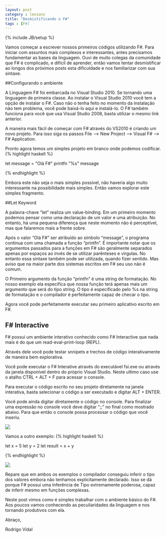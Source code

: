 ```yaml
---
layout: post
category : lessons
title: "Desmistificando o F#"
tags : [F#]
---
```

{% include JB/setup %}

Vamos começar a escrever nossos primeiros códigos utilizando F#. Para iniciar com assuntos mais complexos e interessantes, antes precisamos fundamentar as bases da linguagem. Ouvi de muito colegas da comunidade que F# é complicado, e difícil de aprender, então vamos tentar desmistificar ao longos dos próximos posts esta dificuldade e nos familiarizar com sua sintaxe.

##Configurando o ambiente

A Linguagem F# foi embarcada no Visual Studio 2010. Se tornando uma linguagem de primeira classe. Ao instalar o Visual Studio 2010 você tem a opção de instalar o F#. Caso não o tenha feito no momento da instalação não tem problema, você pode baixá-lo aqui e instalá-lo. O F# também funciona para você que usa Visual Studio 2008, basta utilizar o mesmo link anterior.

A maneira mais fácil de começar com F# através do VS2010 é criando um novo projeto. Para isso siga os passos File –> New Project –> Visual F# –> F# Application.

Pronto agora temos um simples projeto em branco onde podemos codificar.
{% highlight haskell %}

let message = "Olá F#"
printfn "%s" message

{% endhighlight %}

Embora este não seja o mais simples possível, não haveria algo muito interessante na possibilidade mais simples. Então vamos explorar este simples fragmento.

##Let Keyword

A palavra-chave “let” realiza um value-binding. Em um primeiro momento podemos pensar como uma declaração de um valor e uma atribuição. No entanto, há uma pequena diferença que neste momento não é perceptível, mas que falaremos mais a frente sobre.

Após o valor “Olá F#” ser atribuído ao símbolo “message”, o programa continua com uma chamada a função “printfn”. É importante notar que os argumentos passados para a funções em F# são geralmente separados apenas por espaços ao invés de se utilizar parênteses e virgulas. No entanto essa sintaxe também pode ser utilizada, quando fizer sentido. Mas aviso que na maior parte dos sistemas escritos em F# seu uso não é comum.

O Primeiro argumento da função “printfn” é uma string de formatação. No nosso exemplo ela especifica que nossa função terá apenas mais um argumento que será do tipo string. O tipo é especificado pelo %s na string de formatação e o compilador é perfeitamente capaz de checar o tipo.

Agora você pode perfeitamente executar seu primeiro aplicativo escrito em F#.

## F# Interactive

F# possui um ambiente interativo conhecido como F# Interactive que nada mais é do que um read-eval-print-loop (REPL).

Através dele você pode testar snnipets e trechos de código interativamente de maneira bem explorativa.

Você pode executar o F# Interative através do executável fsi.exe ou através da janela disponível dentro do próprio Visual Studio.  Neste ultimo caso use o atalho CTRL + ALT + F para acessar o console.

Para executar o código escrito no seu projeto diretamente na janela interativa, basta selecionar o código a ser executado e digitar ALT + ENTER.

Você pode ainda digitar diretamente o código no console. Para finalizar uma expressão no console você deve digitar “;;” no final como mostrado abaixo. Para que então o console possa processar o código que você inseriu.

<img src="{{BASE_PATH}}/imgs/interactive.png" />

Vamos a outro exemplo:
{% highlight haskell %}

let x = 5
let y = 2
let result = x + y

{% endhighlight %}

<img src="{{BASE_PATH}}/imgs/fsharp1.png" />

Repare que em ambos os exemplos o compilador conseguiu inferir o tipo dos valores embora não tenhamos explicitamente declarado. Isso se dá porque F# possui uma Inferência de Tipo extremamente poderosa, capaz de inferir mesmo em funções complexas.

Neste post vimos como é simples trabalhar com o ambiente básico do F#. Aos poucos vamos conhecendo as peculiaridades da linguagem e nos tornando produtivos com ela.

Abraço,

Rodrigo Vidal